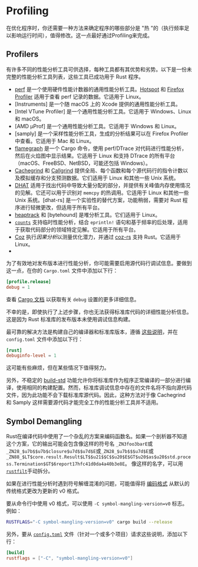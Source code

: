 # Profiling

在优化程序时，你还需要一种方法来确定程序的哪些部分是 "热 "的（执行频率足以影响运行时间），值得修改。这一点最好通过Profiling来完成。

## Profilers

有许多不同的性能分析工具可供选择，每种工具都有其优势和劣势。以下是一份未完整的性能分析工具列表，这些工具已成功用于 Rust 程序。
- [perf] 是一个使用硬件性能计数器的通用性能分析工具。[Hotspot] 和 [Firefox Profiler] 适用于查看 perf 记录的数据。它适用于 Linux。
- [Instruments] 是一个随 macOS 上的 Xcode 提供的通用性能分析工具。
- [Intel VTune Profiler] 是一个通用性能分析工具。它适用于 Windows、Linux 和 macOS。
- [AMD μProf] 是一个通用性能分析工具。它适用于 Windows 和 Linux。
- [samply] 是一个采样性能分析工具，生成的分析结果可以在 Firefox Profiler 中查看。它适用于 Mac 和 Linux。
- [flamegraph] 是一个 Cargo 命令，使用 perf/DTrace 对代码进行性能分析，然后在火焰图中显示结果。它适用于 Linux 和支持 DTrace 的所有平台（macOS、FreeBSD、NetBSD，可能还包括 Windows）。
- [Cachegrind] 和 [Callgrind] 提供全局、每个函数和每个源代码行的指令计数以及模拟缓存和分支预测数据。它们适用于 Linux 和其他一些 Unix 系统。
- [DHAT] 适用于找出代码中导致大量分配的部分，并提供有关峰值内存使用情况的见解。它还可以用于识别对 `memcpy` 的热调用。它适用于 Linux 和其他一些 Unix 系统。[dhat-rs] 是一个实验性的替代方案，功能稍弱，需要对 Rust 程序进行轻微更改，但适用于所有平台。
- [heaptrack] 和 [bytehound] 是堆分析工具。它们适用于 Linux。
- [`counts`] 支持临时性能分析，结合 `eprintln!` 语句和基于频率的后处理，适用于获取代码部分的领域特定见解。它适用于所有平台。
- [Coz] 执行*因果分析*以测量优化潜力，并通过 [coz-rs] 支持 Rust。它适用于 Linux。
- 
[perf]: https://perf.wiki.kernel.org/index.php/Main_Page
[Hotspot]: https://github.com/KDAB/hotspot
[Firefox Profiler]: https://profiler.firefox.com/
[Cachegrind]: https://www.valgrind.org/docs/manual/cg-manual.html
[Callgrind]: https://www.valgrind.org/docs/manual/cl-manual.html
[DHAT]: https://www.valgrind.org/docs/manual/dh-manual.html
[heaptrack]: https://github.com/KDE/heaptrack
[`counts`]: https://github.com/nnethercote/counts/
[Coz]: https://github.com/plasma-umass/coz
[coz-rs]: https://github.com/plasma-umass/coz/tree/master/rust
[flamegraph]: https://github.com/flamegraph-rs/flamegraph

为了有效地对发布版本进行性能分析，你可能需要启用源代码行调试信息。要做到这一点，在你的 `Cargo.toml` 文件中添加以下行：
```toml
[profile.release]
debug = 1
```
查看 [Cargo 文档] 以获取有关 `debug` 设置的更多详细信息。

[Cargo 文档]: https://doc.rust-lang.org/cargo/reference/profiles.html#debug

不幸的是，即使执行了上述步骤，你也无法获得标准库代码的详细性能分析信息。这是因为 Rust 标准库的发布版本未使用调试信息构建。

最可靠的解决方法是构建自己的编译器和标准库版本，遵循 [这些说明]，并在 `config.toml` 文件中添加以下行：
```toml
[rust]
debuginfo-level = 1
```
这可能有些麻烦，但在某些情况下值得努力。

[这些说明]: https://github.com/rust-lang/rust

另外，不稳定的 [build-std] 功能允许你将标准库作为程序正常编译的一部分进行编译，使用相同的构建配置。然而，标准库调试信息中存在的文件名将不指向源代码文件，因为此功能不会下载标准库源代码。因此，这种方法对于像 Cachegrind 和 Samply 这样需要源代码才能完全工作的性能分析工具并不适用。

[build-std]: https://doc.rust-lang.org/cargo/reference/unstable.html#build-std

## Symbol Demangling

Rust在编译代码中使用了一个杂乱的方案来编码函数名。如果一个剖析器不知道这个方案，它的输出可能会包含像这样的符号名
`_ZN3foo3barE`或`_ZN28_$u7b$$u7b$closure$u7d$$u7d$E`或`_ZN28_$u7b$$$u7d$E`或
`_ZN88_$LT$core.result.Result$LT$$u21$$C$$u20$E$GT$u20$as$u20$std.process.Termination$GT$6report17hfc41d0da4a40b3e8E`。
像这样的名字，可以用[`rustfilt`]手动拆分。

[`rustfilt`]: https://crates.io/crates/rustfilt

如果在进行性能分析时遇到符号解缠混淆的问题，可能值得将 [编码格式] 从默认的传统格式更改为更新的 v0 格式。

[编码格式]: https://doc.rust-lang.org/rustc/codegen-options/index.html#symbol-mangling-version

要从命令行中使用 v0 格式，可以使用 `-C symbol-mangling-version=v0` 标志。例如：
```bash
RUSTFLAGS="-C symbol-mangling-version=v0" cargo build --release
```

另外，要从 [`config.toml`] 文件（针对一个或多个项目）请求这些说明，添加以下行：
```toml
[build]
rustflags = ["-C", "symbol-mangling-version=v0"]
```
[`config.toml`]: https://doc.rust-lang.org/cargo/reference/config.html